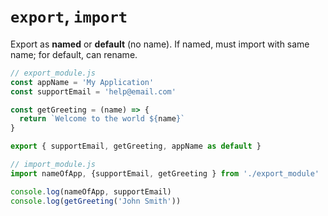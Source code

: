 # `export`, `import`

Export as **named** or **default** (no name). If named, must import with same name; for default, can rename.

```js
// export_module.js
const appName = 'My Application'
const supportEmail = 'help@email.com'

const getGreeting = (name) => {
  return `Welcome to the world ${name}`
}

export { supportEmail, getGreeting, appName as default }
```
```js
// import_module.js
import nameOfApp, {supportEmail, getGreeting } from './export_module'

console.log(nameOfApp, supportEmail)
console.log(getGreeting('John Smith'))
```

